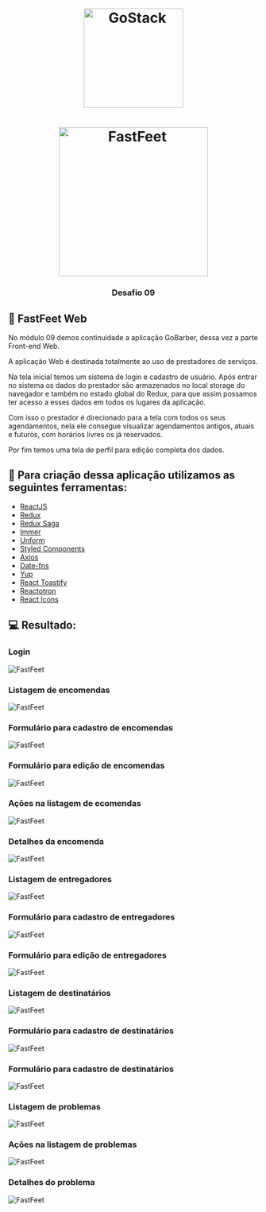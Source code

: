 <h1 align="center">
    <img alt="GoStack" src="https://rocketseat-cdn.s3-sa-east-1.amazonaws.com/bootcamp-header.png" width="200px" />
</h1>

<h1 align="center">
  <img alt="FastFeet" src="src/assets/logo.svg" width="300px" />
</h1>

<h3 align="center">
  Desafio 09
</h3>

## :rocket: FastFeet Web

No módulo 09 demos continuidade a aplicação GoBarber, dessa vez a parte Front-end Web.

A aplicação Web é destinada totalmente ao uso de prestadores de serviços. 

Na tela inicial temos um sistema de login e cadastro de usuário. Após entrar no sistema os dados do prestador são armazenados no local storage do navegador e também no estado global do Redux, para que assim possamos ter acesso a esses dados em todos os lugares da aplicação.

Com isso o prestador é direcionado para a tela com todos os seus agendamentos, nela ele consegue visualizar agendamentos antigos, atuais e futuros, com horários livres os já reservados.

Por fim temos uma tela de perfil para edição completa dos dados.

## :hammer: Para criação dessa aplicação utilizamos as seguintes ferramentas:
- [ReactJS](https://pt-br.reactjs.org/docs/getting-started.html)
- [Redux](https://redux.js.org/introduction/getting-started)
- [Redux Saga](https://github.com/redux-saga/redux-saga)
- [Immer](https://github.com/immerjs/immer)
- [Unform](https://unform.dev/)
- [Styled Components](https://styled-components.com/)
- [Axios](https://github.com/axios/axios)
- [Date-fns](https://github.com/date-fns/date-fns)
- [Yup](https://github.com/jquense/yup)
- [React Toastify](https://github.com/fkhadra/react-toastify)
- [Reactotron](https://github.com/infinitered/reactotron)
- [React Icons](https://react-icons.netlify.com/#/)

## :computer: Resultado:

### Login
![FastFeet](.github/login.png)

### Listagem de encomendas
![FastFeet](.github/order_list.png)

### Formulário para cadastro de encomendas
![FastFeet](.github/order_form_new.png)

### Formulário para edição de encomendas
![FastFeet](.github/order_form_edit.png)

### Ações na listagem de ecomendas
![FastFeet](.github/order_list_action.png)

### Detalhes da encomenda
![FastFeet](.github/order_list_details.png)

### Listagem de entregadores
![FastFeet](.github/deliveryman_list.png)

### Formulário para cadastro de entregadores
![FastFeet](.github/deliveryman_form_new.png)

### Formulário para edição de entregadores
![FastFeet](.github/deliveryman_form_edit.png)

### Listagem de destinatários
![FastFeet](.github/recipient_list.png)

### Formulário para cadastro de destinatários
![FastFeet](.github/recipient_form_new.png)

### Formulário para cadastro de destinatários
![FastFeet](.github/recipient_form_edit.png)

### Listagem de problemas
![FastFeet](.github/order_problem_list.png)

### Ações na listagem de problemas
![FastFeet](.github/order_problem_action.png)

### Detalhes do problema
![FastFeet](.github/order_problem_details.png)

